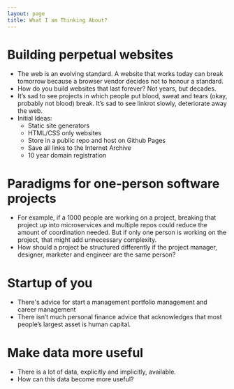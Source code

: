 ```yaml
---
layout: page
title: What I am Thinking About?
---
```


# Building perpetual websites
- The web is an evolving standard. A website that works today can break tomorrow because a browser vendor decides not to honour a standard.
- How do you build websites that last forever? Not years, but decades.
- It’s sad to see projects in which people put blood, sweat and tears (okay, probably not blood) break. It’s sad to see linkrot slowly, deteriorate away the web.
- Initial Ideas:
    - Static site generators
    - HTML/CSS only websites
    - Store in a public repo and host on Github Pages
    - Save all links to the Internet Archive
    - 10 year domain registration

# Paradigms for one-person software projects
- For example, if a 1000 people are working on a project, breaking that project up into microservices and multiple repos could reduce the amount of coordination needed. But if only one person is working on the project, that might add unnecessary complexity.
- How should a project be structured differently if the project manager, designer, marketer and engineer are the same person?

# Startup of you
- There's advice for start a management portfolio management and career management
- There isn’t much personal finance advice that acknowledges that most people’s largest asset is human capital.

# Make data more useful
- There is a lot of data, explicitly and implicitly, available.
- How can this data become more useful?